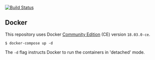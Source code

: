 [![Build Status](https://travis-ci.com/jasonwalsh/prototype.svg?token=kDZcsygosGgqF2WJJ1jZ&branch=master)](https://travis-ci.com/jasonwalsh/prototype)

## Docker

This repository uses Docker [Community Edition](https://www.docker.com/community-edition) (CE) version `18.03.0-ce`.

    $ docker-compose up -d

The `-d` flag instructs Docker to run the containers in 'detached' mode.
